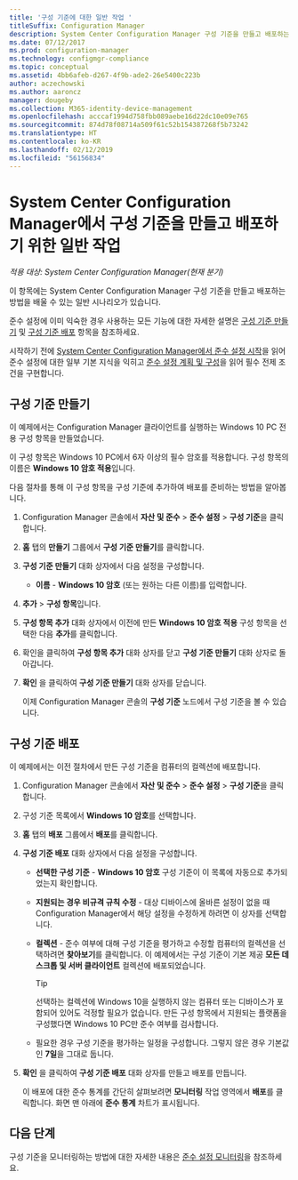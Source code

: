 ```yaml
---
title: '구성 기준에 대한 일반 작업 '
titleSuffix: Configuration Manager
description: System Center Configuration Manager 구성 기준을 만들고 배포하는 방법을 알아봅니다.
ms.date: 07/12/2017
ms.prod: configuration-manager
ms.technology: configmgr-compliance
ms.topic: conceptual
ms.assetid: 4bb6afeb-d267-4f9b-ade2-26e5400c223b
author: aczechowski
ms.author: aaroncz
manager: dougeby
ms.collection: M365-identity-device-management
ms.openlocfilehash: acccaf1994d758fbb089aebe16d22dc10e09e765
ms.sourcegitcommit: 874d78f08714a509f61c52b154387268f5b73242
ms.translationtype: HT
ms.contentlocale: ko-KR
ms.lasthandoff: 02/12/2019
ms.locfileid: "56156834"
---
```

# <a name="common-tasks-for-creating-and-deploying-configuration-baselines-with-system-center-configuration-manager"></a>System Center Configuration Manager에서 구성 기준을 만들고 배포하기 위한 일반 작업

*적용 대상: System Center Configuration Manager(현재 분기)*

이 항목에는 System Center Configuration Manager 구성 기준을 만들고 배포하는 방법을 배울 수 있는 일반 시나리오가 있습니다.  

 준수 설정에 이미 익숙한 경우 사용하는 모든 기능에 대한 자세한 설명은 [구성 기준 만들기](../../compliance/deploy-use/create-configuration-baselines.md) 및 [구성 기준 배포](../../compliance/deploy-use/deploy-configuration-baselines.md) 항목을 참조하세요.  

 시작하기 전에 [System Center Configuration Manager에서 준수 설정 시작](../../compliance/get-started/get-started-with-compliance-settings.md)을 읽어 준수 설정에 대한 일부 기본 지식을 익히고 [준수 설정 계획 및 구성](../../compliance/plan-design/plan-for-and-configure-compliance-settings.md)을 읽어 필수 전제 조건을 구현합니다.  

## <a name="create-a-configuration-baseline"></a>구성 기준 만들기  
 이 예제에서는 Configuration Manager 클라이언트를 실행하는 Windows 10 PC 전용 구성 항목을 만들었습니다.  

 이 구성 항목은 Windows 10 PC에서 6자 이상의 필수 암호를 적용합니다. 구성 항목의 이름은 **Windows 10 암호 적용**입니다.  

다음 절차를 통해 이 구성 항목을 구성 기준에 추가하여 배포를 준비하는 방법을 알아봅니다.  

1. Configuration Manager 콘솔에서 **자산 및 준수** > **준수 설정** > **구성 기준**을 클릭합니다.  

2. **홈** 탭의 **만들기** 그룹에서 **구성 기준 만들기**를 클릭합니다.  

3. **구성 기준 만들기** 대화 상자에서 다음 설정을 구성합니다.  

   -   **이름** - **Windows 10 암호** (또는 원하는 다른 이름)를 입력합니다.  

4. **추가** > **구성 항목**입니다.  

5. **구성 항목 추가** 대화 상자에서 이전에 만든 **Windows 10 암호 적용** 구성 항목을 선택한 다음 **추가**를 클릭합니다.  

6. 확인을 클릭하여 **구성 항목 추가** 대화 상자를 닫고 **구성 기준 만들기** 대화 상자로 돌아갑니다.

7. **확인** 을 클릭하여 **구성 기준 만들기** 대화 상자를 닫습니다.  

   이제 Configuration Manager 콘솔의 **구성 기준** 노드에서 구성 기준을 볼 수 있습니다.  

## <a name="deploy-the-configuration-baseline"></a>구성 기준 배포  
 이 예제에서는 이전 절차에서 만든 구성 기준을 컴퓨터의 컬렉션에 배포합니다.  

1. Configuration Manager 콘솔에서 **자산 및 준수** > **준수 설정** > **구성 기준**을 클릭합니다.  

2. 구성 기준 목록에서 **Windows 10 암호**를 선택합니다.  

3. **홈** 탭의 **배포** 그룹에서 **배포**를 클릭합니다.  

4. **구성 기준 배포** 대화 상자에서 다음 설정을 구성합니다.  

   -   **선택한 구성 기준** - **Windows 10 암호** 구성 기준이 이 목록에 자동으로 추가되었는지 확인합니다.  

   -   **지원되는 경우 비규격 규칙 수정** - 대상 디바이스에 올바른 설정이 없을 때 Configuration Manager에서 해당 설정을 수정하게 하려면 이 상자를 선택합니다.  

   -   **컬렉션** - 준수 여부에 대해 구성 기준을 평가하고 수정할 컴퓨터의 컬렉션을 선택하려면 **찾아보기**를 클릭합니다. 이 예제에서는 구성 기준이 기본 제공 **모든 데스크톱 및 서버 클라이언트** 컬렉션에 배포되었습니다.  

       > [!TIP]  
       >  선택하는 컬렉션에 Windows 10을 실행하지 않는 컴퓨터 또는 디바이스가 포함되어 있어도 걱정할 필요가 없습니다. 만든 구성 항목에서 지원되는 플랫폼을 구성했다면 Windows 10 PC만 준수 여부를 검사합니다.  

   -   필요한 경우 구성 기준을 평가하는 일정을 구성합니다. 그렇지 않은 경우 기본값인 **7일**을 그대로 둡니다.  

5. **확인** 을 클릭하여 **구성 기준 배포** 대화 상자를 만들고 배포를 만듭니다.  

   이 배포에 대한 준수 통계를 간단히 살펴보려면 **모니터링** 작업 영역에서 **배포**를 클릭합니다. 화면 맨 아래에 **준수 통계** 차트가 표시됩니다.  

## <a name="next-steps"></a>다음 단계 

구성 기준을 모니터링하는 방법에 대한 자세한 내용은 [준수 설정 모니터링](../../compliance/deploy-use/monitor-compliance-settings.md)을 참조하세요.  
